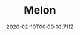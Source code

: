 ---
templateKey: blog-post
title: Melon
type: fruit
description: A cool, sweet summer treat
featuredpost: false
date: 2020-02-10T00:00:02.711Z
featuredimage: /img/Melon.png
sellPrice: 250
tags:
  - Summer
  - edible
  - fruit
  - Fruit Salad
  - Pink Cake
  - Summer Crops Bundle
  - Quality Crops Bundle
  - Crop Research Quest
  - Haley
---